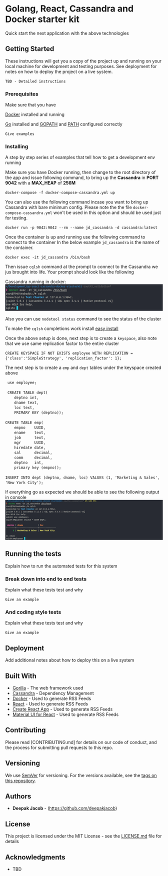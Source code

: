 # Golang, React, Cassandra and Docker starter kit

Quick start the next application with the above technologies

## Getting Started

These instructions will get you a copy of the project up and running on your local machine for development and testing purposes. See deployment for notes on how to deploy the project on a live system.


```
TBD - Detailed instructions

```

### Prerequisites

Make sure that you have

[Docker]() installed and running

[Go](https://golang.org) installed and [GOPATH](https://github.com/golang/go/wiki/GOPATH) and [PATH](https://en.wikipedia.org/wiki/PATH_(variable)) configured correctly

```
Give examples
```

### Installing

A step by step series of examples that tell how to get a development env running

Make sure you have Docker running, then change to the root directory of the app and issue following command, to bring up the **Cassandra** in **PORT** **9042** with a **MAX_HEAP** of **256M**
```
docker-compose -f docker-compose-cassandra.yml up
```
You can also use the following command incase you want to bring up Cassandra with bare minimum config. Please note the the file `docker-compose-cassandra.yml` won't be used in this option and should be used just for testing.

```
docker run -p 9042:9042 --rm --name jd_cassandra -d cassandra:latest
```

Once the container is up and running use the following command to connect to the container
In the below example `jd_cassandra` is the name of the container.
```
docker exec -it jd_cassandra /bin/bash
```
Then issue `cqlsh` command at the prompt to connect to the Cassandra we jus brought into life. Your prompt should look like the following

Cassandra running in docker:
![Connect to cassandra running in docker](docs/images/ConnectToCassandraRunningInDocker.png "Connect to cassandra running in docker")

Also you can use `nodetool status` command to see the status of the cluster

To make the `cqlsh` completions work install [easy install](https://docs.datastax.com/en/cql/3.3/cql/cql_using/startCqlLinuxMac.html)

Once the above setup is done, next step is to create a `keyspace`, also note that we use same replication factor to the entire cluster

```
CREATE KEYSPACE IF NOT EXISTS employee WITH REPLICATION ={'class':'SimpleStrategy', 'replication_factor': 1};
```
The next step is to create a `emp` and `dept` tables under the keyspace created above

```
 use employee;

 CREATE TABLE dept(
    deptno int,
    dname text,
    loc text,
    PRIMARY KEY (deptno));

CREATE TABLE emp(
    empno    UUID,
    ename    text,
    job      text,
    mgr      UUID,
    hiredate date,
    sal      decimal,
    comm     decimal,
    deptno   int,
    primary key (empno));

INSERT INTO dept (deptno, dname, loc) VALUES (1, 'Marketing & Sales', 'New York City');

```

If everything go as expected we should be able to see the following output in console
![Select rows from dept table](docs/images/SelectRowsFromDeptTable.png "Selec rows from dept table")




## Running the tests

Explain how to run the automated tests for this system

### Break down into end to end tests

Explain what these tests test and why

```
Give an example
```

### And coding style tests

Explain what these tests test and why

```
Give an example
```

## Deployment

Add additional notes about how to deploy this on a live system

## Built With

* [Gorilla](http://www.dropwizard.io/1.0.2/docs/) - The web framework used
* [Cassandra](https://maven.apache.org/) - Dependency Management
* [Docker](https://rometools.github.io/rome/) - Used to generate RSS Feeds
* [React](https://rometools.github.io/rome/) - Used to generate RSS Feeds
* [Create React App](https://rometools.github.io/rome/) - Used to generate RSS Feeds
* [Material UI for React](https://rometools.github.io/rome/) - Used to generate RSS Feeds

## Contributing

Please read [CONTRIBUTING.md] for details on our code of conduct, and the process for submitting pull requests to this repo.

## Versioning

We use [SemVer](http://semver.org/) for versioning. For the versions available, see the [tags on this repository](https://github.com/your/project/tags).

## Authors

* **Deepak Jacob** - (https://github.com/deepakjacob)

## License

This project is licensed under the MIT License - see the [LICENSE.md](LICENSE.md) file for details

## Acknowledgments

* TBD
